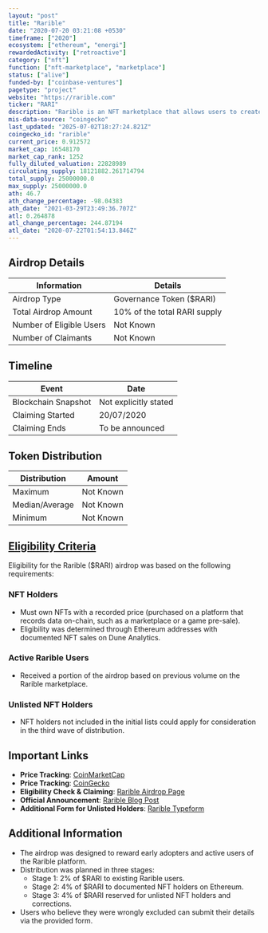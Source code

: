 ```yaml
---
layout: "post"
title: "Rarible"
date: "2020-07-20 03:21:08 +0530"
timeframe: ["2020"]
ecosystem: ["ethereum", "energi"]
rewardedActivity: ["retroactive"]
category: ["nft"]
function: ["nft-marketplace", "marketplace"]
status: ["alive"]
funded-by: ["coinbase-ventures"]
pagetype: "project"
website: "https://rarible.com"
ticker: "RARI"
description: "Rarible is an NFT marketplace that allows users to create, buy, and sell digital collectibles and art on the blockchain. It incorporates governance features through its native token, $RARI."
mis-data-source: "coingecko"
last_updated: "2025-07-02T18:27:24.821Z"
coingecko_id: "rarible"
current_price: 0.912572
market_cap: 16548170
market_cap_rank: 1252
fully_diluted_valuation: 22828989
circulating_supply: 18121882.261714794
total_supply: 25000000.0
max_supply: 25000000.0
ath: 46.7
ath_change_percentage: -98.04383
ath_date: "2021-03-29T23:49:36.707Z"
atl: 0.264878
atl_change_percentage: 244.87194
atl_date: "2020-07-22T01:54:13.846Z"
---
```


## Airdrop Details

| Information              | Details                      |
| ------------------------ | ---------------------------- |
| Airdrop Type             | Governance Token ($RARI)     |
| Total Airdrop Amount     | 10% of the total RARI supply |
| Number of Eligible Users | Not Known                    |
| Number of Claimants      | Not Known                    |

## Timeline

| Event               | Date                  |
| ------------------- | --------------------- |
| Blockchain Snapshot | Not explicitly stated |
| Claiming Started    | 20/07/2020            |
| Claiming Ends       | To be announced       |

## Token Distribution

| Distribution   | Amount    |
| -------------- | --------- |
| Maximum        | Not Known |
| Median/Average | Not Known |
| Minimum        | Not Known |

## [Eligibility Criteria](https://rarible.com/blog/-rari-airdrop-to-nft-holders--everything-you-need-to-know/)

Eligibility for the Rarible ($RARI) airdrop was based on the following requirements:

### NFT Holders
- Must own NFTs with a recorded price (purchased on a platform that records data on-chain, such as a marketplace or a game pre-sale).
- Eligibility was determined through Ethereum addresses with documented NFT sales on Dune Analytics.

### Active Rarible Users
- Received a portion of the airdrop based on previous volume on the Rarible marketplace.

### Unlisted NFT Holders
- NFT holders not included in the initial lists could apply for consideration in the third wave of distribution.

## Important Links

- **Price Tracking**: [CoinMarketCap](https://coinmarketcap.com/currencies/rarible)
- **Price Tracking**: [CoinGecko](https://www.coingecko.com/en/coins/rarible)
- **Eligibility Check & Claiming**: [Rarible Airdrop Page](https://app.rarible.com/rari)
- **Official Announcement**: [Rarible Blog Post](https://rarible.com/blog/-rari-airdrop-to-nft-holders--everything-you-need-to-know/)
- **Additional Form for Unlisted Holders**: [Rarible Typeform](http://rarible.typeform.com/to/QuS2XQ9x)

## Additional Information

- The airdrop was designed to reward early adopters and active users of the Rarible platform.
- Distribution was planned in three stages:
  - Stage 1: 2% of $RARI to existing Rarible users.
  - Stage 2: 4% of $RARI to documented NFT holders on Ethereum.
  - Stage 3: 4% of $RARI reserved for unlisted NFT holders and corrections.
- Users who believe they were wrongly excluded can submit their details via the provided form.